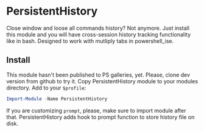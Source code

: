 PersistentHistory
======================
Close window and loose all commands history? Not anymore. Just install this module and you will have 
cross-session history tracking functionality like in bash.
Designed to work with mutliply tabs in powershell_ise.

Install
----------------------
This module hasn't been published to PS galleries, yet. 
Please, clone dev version from github to try it.
Copy PersistentHistory module to your modules directory.
Add to your `$profile`:

```powershell
Import-Module -Name PersistentHistory
```

If you are customizing `prompt`, please, make sure to import module after that.
PersistentHistory adds hook to prompt function to store history file on disk.

